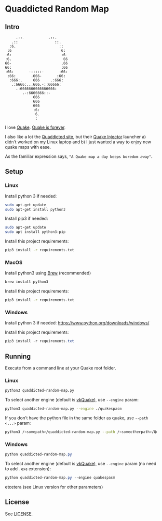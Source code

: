 # Quaddicted Random Map

## Intro

```plain
     .::-           .::.
   .::                 ::.
  :6.                    ::
 :6                       6:
-6:                       :6-
:6.                        66
66-                       .66
66:                       :66
:66:       -:::::-       :66:
 :66:       .666-       :66:
  :666:.     666     .:666:
   .:6666:...666.-::66666:
     .:6666666666666666:
        .-:6666666::-
             666
             666
             666
             :6:
              6.
              :
```

I love [Quake](https://en.wikipedia.org/wiki/Quake_(video_game)). [Quake is forever](https://www.quaddicted.com/_media/quake/quake_is_forever.jpg).

I also like a lot the [Quaddicted site](https://www.quaddicted.com/), but their [Quake Injector](https://www.quaddicted.com/tools/quake_injector) launcher a) didn't worked on my Linux laptop and b) I just wanted a way to enjoy new quake maps with ease.

As the familiar expression says, `"A Quake map a day keeps boredom away"`.

## Setup

### Linux

Install python 3 if needed:

```bash
sudo apt-get update
sudo apt-get install python3
```

Install pip3 if needed:

```bash
sudo apt-get update
sudo apt install python3-pip
```

Install this project requirements:

```bash
pip3 install -r requirements.txt
```

### MacOS

Install python3 using [Brew](https://brew.sh/) (recommended)

```bash
brew install python3
```

Install this project requirements:

```bash
pip3 install -r requirements.txt
```

### Windows

Install python 3 if needed: <https://www.python.org/downloads/windows/>

Install this project requirements:

```powershell
pip3 install -r requirements.txt
```

## Running

Execute from a command line at your Quake root folder.

### Linux

```bash
python3 quaddicted-random-map.py
```

To select another engine (default is [vkQuake](https://github.com/Novum/vkQuake)), use `--engine` param:

```bash
python3 quaddicted-random-map.py --engine ./quakespasm
```

If you don't have the python file in the same folder as quake, use `--path <...>` param:

```bash
python3 /<somepath>/quaddicted-random-map.py --path /<someotherpath>/Quake
```

### Windows

```powershell
python quaddicted-random-map.py
```

To select another engine (default is [vkQuake](https://github.com/Novum/vkQuake)), use `--engine` param (no need to add `.exe` extension):

```powershell
python quaddicted-random-map.py --engine quakespasm
```

etcetera (see Linux version for other parameters)

## License

See [LICENSE](LICENSE).
